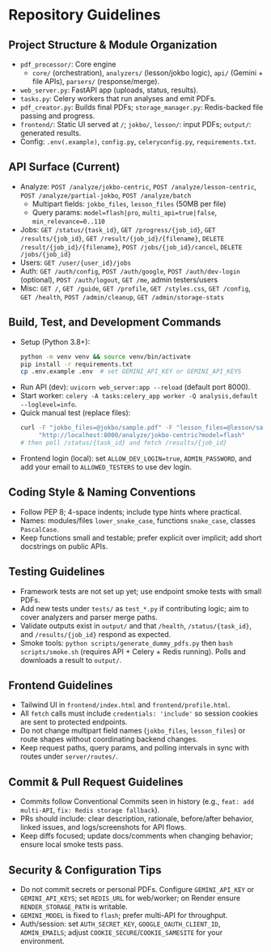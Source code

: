 # Repository Guidelines

## Project Structure & Module Organization
- `pdf_processor/`: Core engine
  - `core/` (orchestration), `analyzers/` (lesson/jokbo logic), `api/` (Gemini + file APIs), `parsers/` (response/merge).
- `web_server.py`: FastAPI app (uploads, status, results).
- `tasks.py`: Celery workers that run analyses and emit PDFs.
- `pdf_creator.py`: Builds final PDFs; `storage_manager.py`: Redis-backed file passing and progress.
- `frontend/`: Static UI served at `/`; `jokbo/`, `lesson/`: input PDFs; `output/`: generated results.
- Config: `.env(.example)`, `config.py`, `celeryconfig.py`, `requirements.txt`.

## API Surface (Current)
- Analyze: `POST /analyze/jokbo-centric`, `POST /analyze/lesson-centric`, `POST /analyze/partial-jokbo`, `POST /analyze/batch`
  - Multipart fields: `jokbo_files`, `lesson_files` (50MB per file)
  - Query params: `model=flash|pro`, `multi_api=true|false`, `min_relevance=0..110`
- Jobs: `GET /status/{task_id}`, `GET /progress/{job_id}`, `GET /results/{job_id}`, `GET /result/{job_id}/{filename}`, `DELETE /result/{job_id}/{filename}`, `POST /jobs/{job_id}/cancel`, `DELETE /jobs/{job_id}`
- Users: `GET /user/{user_id}/jobs`
- Auth: `GET /auth/config`, `POST /auth/google`, `POST /auth/dev-login` (optional), `POST /auth/logout`, `GET /me`, admin testers/users
- Misc: `GET /`, `GET /guide`, `GET /profile`, `GET /styles.css`, `GET /config`, `GET /health`, `POST /admin/cleanup`, `GET /admin/storage-stats`

## Build, Test, and Development Commands
- Setup (Python 3.8+):
  ```bash
  python -m venv venv && source venv/bin/activate
  pip install -r requirements.txt
  cp .env.example .env  # set GEMINI_API_KEY or GEMINI_API_KEYS
  ```
- Run API (dev): `uvicorn web_server:app --reload` (default port 8000).
- Start worker: `celery -A tasks:celery_app worker -Q analysis,default --loglevel=info`.
- Quick manual test (replace files):
  ```bash
  curl -F "jokbo_files=@jokbo/sample.pdf" -F "lesson_files=@lesson/sample.pdf" \
       "http://localhost:8000/analyze/jokbo-centric?model=flash"
  # then poll /status/{task_id} and fetch /results/{job_id}
  ```
 - Frontend login (local): set `ALLOW_DEV_LOGIN=true`, `ADMIN_PASSWORD`, and add your email to `ALLOWED_TESTERS` to use dev login.

## Coding Style & Naming Conventions
- Follow PEP 8; 4-space indents; include type hints where practical.
- Names: modules/files `lower_snake_case`, functions `snake_case`, classes `PascalCase`.
- Keep functions small and testable; prefer explicit over implicit; add short docstrings on public APIs.

## Testing Guidelines
- Framework tests are not set up yet; use endpoint smoke tests with small PDFs.
- Add new tests under `tests/` as `test_*.py` if contributing logic; aim to cover analyzers and parser merge paths.
- Validate outputs exist in `output/` and that `/health`, `/status/{task_id}`, and `/results/{job_id}` respond as expected.
- Smoke tools: `python scripts/generate_dummy_pdfs.py` then `bash scripts/smoke.sh` (requires API + Celery + Redis running). Polls and downloads a result to `output/`.

## Frontend Guidelines
- Tailwind UI in `frontend/index.html` and `frontend/profile.html`.
- All `fetch` calls must include `credentials: 'include'` so session cookies are sent to protected endpoints.
- Do not change multipart field names (`jokbo_files`, `lesson_files`) or route shapes without coordinating backend changes.
- Keep request paths, query params, and polling intervals in sync with routes under `server/routes/`.

## Commit & Pull Request Guidelines
- Commits follow Conventional Commits seen in history (e.g., `feat: add multi-API`, `fix: Redis storage fallback`).
- PRs should include: clear description, rationale, before/after behavior, linked issues, and logs/screenshots for API flows.
- Keep diffs focused; update docs/comments when changing behavior; ensure local smoke tests pass.

## Security & Configuration Tips
- Do not commit secrets or personal PDFs. Configure `GEMINI_API_KEY` or `GEMINI_API_KEYS`; set `REDIS_URL` for web/worker; on Render ensure `RENDER_STORAGE_PATH` is writable.
- `GEMINI_MODEL` is fixed to `flash`; prefer multi-API for throughput.
 - Auth/session: set `AUTH_SECRET_KEY`, `GOOGLE_OAUTH_CLIENT_ID`, `ADMIN_EMAILS`; adjust `COOKIE_SECURE`/`COOKIE_SAMESITE` for your environment.
